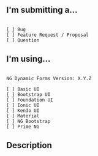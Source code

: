 ## I'm submitting a...
<!-- Check one of the following options with "x" -->
<pre><code>
[ ] Bug
[ ] Feature Request / Proposal
[ ] Question
</code></pre>

## I'm using...
<!-- Check one of the following options with "x" -->
<pre><code>
NG Dynamic Forms Version: X.Y.Z

[ ] Basic UI
[ ] Bootstrap UI  
[ ] Foundation UI
[ ] Ionic UI
[ ] Kendo UI
[ ] Material  
[ ] NG Bootstrap
[ ] Prime NG
</code></pre>

## Description
<!-- Describe your issue in detail -->
